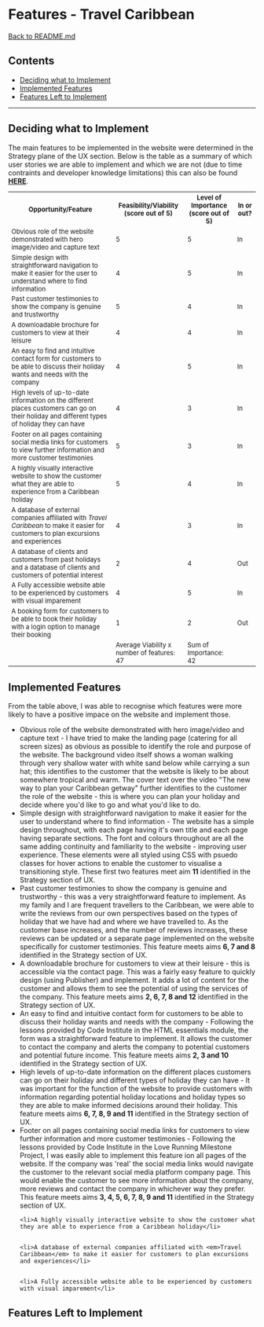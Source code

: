 # Features - Travel Caribbean

<a href="https://github.com/DeannaCarina/travelcaribbean/blob/master/README.md">Back to README.md</a>

## Contents
<ul>
    <li>
        <a href="#decisions">Deciding what to Implement</a>
    </li>   
    <li>
        <a href="#implemented">Implemented Features</a>
    </li> 
    <li>
        <a href="#features-left">Features Left to Implement</a>
    </li> 
</ul>
<hr>

<h2 id="decisions">Deciding what to Implement</h2>
The main features to be implemented in the website were determined in the Strategy plane of the UX section. Below is the table as a summary of which user stories we are able to implement and which we are not (due to time contraints and developer knowledge limitations) this can also be found <a href="UX.md#Strategy"><strong>HERE</strong></a>.

<table style="font-size: small;">
    <tr>
        <th>Opportunity/Feature</th>
        <th>Feasibility/Viability (score out of 5)</th>
        <th>Level of Importance (score out of 5)</th>
        <th>In or out?</th>
    </tr>
    <tr>
        <td>Obvious role of the website demonstrated with hero image/video and capture text</td>
        <td>5</td>
        <td>5</td>
        <td>In</td>
    </tr>
    <tr>
        <td>Simple design with straightforward navigation to make it easier for the user to understand where to find information</td>
        <td>4</td>
        <td>5</td>
        <td>In</td>
    </tr>
    <tr>
        <td>Past customer testimonies to show the company is genuine and trustworthy</td>
        <td>5</td>
        <td>4</td>
        <td>In</td>
    </tr>
    <tr>
        <td>A downloadable brochure for customers to view at their leisure</td>
        <td>4</td>
        <td>4</td>
        <td>In</td>
    </tr>
    <tr>
        <td>An easy to find and intuitive contact form for customers to be able to discuss their holiday wants and needs with the company</td>
        <td>4</td>
        <td>5</td>
        <td>In</td>
    </tr>
    <tr>
        <td>High levels of up-to-date information on the different places customers can go on their holiday and different types of holiday they can have</td>
        <td>4</td>
        <td>3</td>
        <td>In</td>
    </tr>
    <tr>
        <td>Footer on all pages containing social media links for customers to view further information and more customer testimonies</td>
        <td>5</td>
        <td>3</td>
        <td>In</td>
    </tr>
    <tr>
        <td>A highly visually interactive website to show the customer what they are able to experience from a Caribbean holiday</td>
        <td>5</td>
        <td>4</td>
        <td>In</td>
    </tr>
    <tr>
        <td>A database of external companies affiliated with <em>Travel Caribbean</em> to make it easier for customers to plan excursions and experiences</td>
        <td>4</td>
        <td>3</td>
        <td>In</td>
    </tr>
    <tr>
        <td>A database of clients and customers from past holidays and a database of clients and customers of potential interest</td>
        <td>2</td>
        <td>4</td>
        <td>Out</td>
    </tr>
    <tr>
        <td>A Fully accessible website able to be experienced by customers with visual imparement</td>
        <td>4</td>
        <td>5</td>
        <td>In</td>
    </tr>
    <tr>
        <td>A booking form for customers to be able to book their holiday with a login option to manage their booking</td>
        <td>1</td>
        <td>2</td>
        <td>Out</td>
    </tr>
    <tr>
        <td></td>
        <td>Average Viability x number of features:<br> 47</td>
        <td>Sum of Importance:<br> 42</td>
        <td></td>
    </tr>
</table>


<h2 id="implemented">Implemented Features</h2>
From the table above, I was able to recognise which features were more likely to have a positive impace on the website and implement those.
<ul>
    <li>Obvious role of the website demonstrated with hero image/video and capture text - I have tried to make the landing page (catering for all screen sizes) as obvious as possible to identify the role and purpose of the website. The background video itself shows a woman walking through very shallow water with white sand below while carrying a sun hat; this identifies to the customer that the website is likely to be about somewhere tropical and warm. The cover text over the video "The new way to plan your Caribbean getway" further identifies to the customer the role of the website - this is where you can plan your holiday and decide where you'd like to go and what you'd like to do.</li>
    <li>Simple design with straightforward navigation to make it easier for the user to understand where to find information - The website has a simple design throughout, with each page having it's own title and each page having separate sections. The font and colours throughout are all the same adding continuity and familiarity to the website - improving user experience. These elements were all styled using CSS with psuedo classes for hover actions to enable the customer to visualise a transitioning style. These first two features meet aim <strong>11</strong> identified in the Strategy section of UX.</li>
    <li>Past customer testimonies to show the company is genuine and trustworthy - this was a very straightforward feature to implement. As my family and I are frequent travellers to the Caribbean, we were able to write the reviews from our own perspectives based on the types of holiday that we have had and where we have travelled to. As the customer base increases, and the number of reviews increases, these reviews can be updated or a separate page implemented on the website specifically for customer testimonies. This feature meets aims <strong>6, 7 and 8</strong> identified in the Strategy section of UX.</li>
    <li>A downloadable brochure for customers to view at their leisure - this is accessible via the contact page. This was a fairly easy feature to quickly design (using Publisher) and implement. It adds a lot of content for the customer and allows them to see the potential of using the services of the company. This feature meets aims <strong>2, 6, 7, 8 and 12</strong> identified in the Strategy section of UX.</li>
    <li>An easy to find and intuitive contact form for customers to be able to discuss their holiday wants and needs with the company - Following the lessons provided by Code Institute in the HTML essentials module, the form was a straightforward feature to implement. It allows the customer to contact the company and alerts the company to potential customers and potential future income. This feature meets aims <strong>2, 3 and 10</strong> identified in the Strategy section of UX.</li>
    <li>High levels of up-to-date information on the different places customers can go on their holiday and different types of holiday they can have - It was important for the function of the website to provide customers with information regarding potential holiday locations and holiday types so they are able to make informed decisions around their holiday. This feature meets aims <strong>6, 7, 8, 9 and 11</strong> identified in the Strategy section of UX.</li>
    <li>Footer on all pages containing social media links for customers to view further information and more customer testimonies - Following the lessons provided by Code Institute in the Love Running Milestone Project, I was easily able to implement this feature ion all pages of the website. If the company was 'real' the social media links would navigate the customer to the relevant social media platform company page. This would enable the customer to see more information about the company, more reviews and contact the company in whichever way they prefer. This feature meets aims <strong>3, 4, 5, 6, 7, 8, 9 and 11</strong> identified in the Strategy section of UX.</li>
    
    
    <li>A highly visually interactive website to show the customer what they are able to experience from a Caribbean holiday</li>
    
    
    <li>A database of external companies affiliated with <em>Travel Caribbean</em> to make it easier for customers to plan excursions and experiences</li>
    
    
    <li>A Fully accessible website able to be experienced by customers with visual imparement</li>


</ul>

<h2 id="features-left">Features Left to Implement</h2>